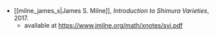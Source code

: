 - [[milne_james_s|James S. Milne]], *Introduction to Shimura Varieties*, 2017.
	- available at https://www.jmilne.org/math/xnotes/svi.pdf